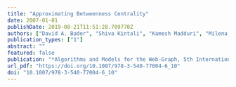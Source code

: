 ```yaml
---
title: "Approximating Betweenness Centrality"
date: 2007-01-01
publishDate: 2019-08-21T11:51:28.709778Z
authors: ["David A. Bader", "Shiva Kintali", "Kamesh Madduri", "Milena Mihail"]
publication_types: ["1"]
abstract: ""
featured: false
publication: "*Algorithms and Models for the Web-Graph, 5th International Workshop, WAW 2007, San Diego, CA, USA, December 11-12, 2007, Proceedings*"
url_pdf: "https://doi.org/10.1007/978-3-540-77004-6_10"
doi: "10.1007/978-3-540-77004-6_10"
---
```


